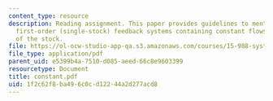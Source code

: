 ```yaml
---
content_type: resource
description: Reading assignment. This paper provides guidelines to mentally simulate
  first-order (single-stock) feedback systems containing constant flows into or out
  of the stock.
file: https://ol-ocw-studio-app-qa.s3.amazonaws.com/courses/15-988-system-dynamics-self-study-fall-1998-spring-1999/1f2c62f8ba496c0cd12244a2d277acd8_constant.pdf
file_type: application/pdf
parent_uid: e5399b4a-7510-d085-aeed-66c8e9603399
resourcetype: Document
title: constant.pdf
uid: 1f2c62f8-ba49-6c0c-d122-44a2d277acd8
---
```

